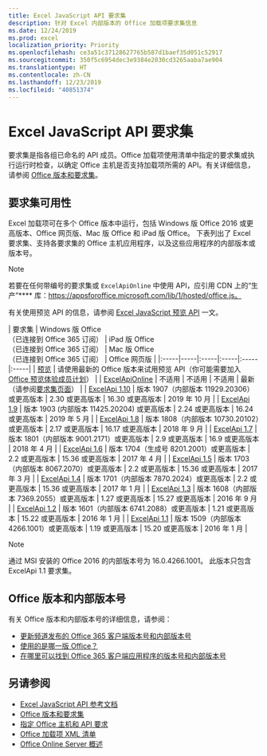 ```yaml
---
title: Excel JavaScript API 要求集
description: 针对 Excel 内部版本的 Office 加载项要求集信息
ms.date: 12/24/2019
ms.prod: excel
localization_priority: Priority
ms.openlocfilehash: ce3a51c37128627765b587d1baef35d051c52917
ms.sourcegitcommit: 350f5c6954dec3e9384e2030cd3265aaba7ae904
ms.translationtype: HT
ms.contentlocale: zh-CN
ms.lasthandoff: 12/23/2019
ms.locfileid: "40851374"
---
```

# <a name="excel-javascript-api-requirement-sets"></a>Excel JavaScript API 要求集

要求集是指各组已命名的 API 成员。Office 加载项使用清单中指定的要求集或执行运行时检查，以确定 Office 主机是否支持加载项所需的 API。有关详细信息，请参阅 [Office 版本和要求集](/office/dev/add-ins/develop/office-versions-and-requirement-sets)。

## <a name="requirement-set-availability"></a>要求集可用性

Excel 加载项可在多个 Office 版本中运行，包括 Windows 版 Office 2016 或更高版本、Office 网页版、Mac 版 Office 和 iPad 版 Office。 下表列出了 Excel 要求集、支持各要求集的 Office 主机应用程序，以及这些应用程序的内部版本或版本号。

> [!NOTE]
> 若要在任何带编号的要求集或 `ExcelApiOnline` 中使用 API，应引用 CDN 上的“生产”**** 库：https://appsforoffice.microsoft.com/lib/1/hosted/office.js。
>
> 有关使用预览 API 的信息，请参阅 [Excel JavaScript 预览 API](./excel-preview-apis.md) 一文。

|  要求集  |  Windows 版 Office<br>（已连接到 Office 365 订阅）  |  iPad 版 Office<br>（已连接到 Office 365 订阅）  |  Mac 版 Office<br>（已连接到 Office 365 订阅）  | Office 网页版 |
|:-----|-----|:-----|:-----|:-----|:-----|
| [预览](excel-preview-apis.md)  | 请使用最新的 Office 版本来试用预览 API（你可能需要加入 [Office 预览体验成员计划](https://products.office.com/office-insider)） |
| [ExcelApiOnline](excel-api-online-requirement-set.md) | 不适用 | 不适用 | 不适用 | 最新（请参阅[要求集页面](./excel-api-online-requirement-set.md)） |
| [ExcelApi 1.10](excel-api-1-10-requirement-set.md) | 版本 1907（内部版本 11929.20306）或更高版本 | 2.30 或更高版本 | 16.30 或更高版本 | 2019 年 10 月 |
| [ExcelApi 1.9](excel-api-1-9-requirement-set.md)  | 版本 1903 (内部版本 11425.20204) 或更高版本 | 2.24 或更高版本 | 16.24 或更高版本 | 2019 年 5 月 |
| [ExcelApi 1.8](excel-api-1-8-requirement-set.md)  | 版本 1808（内部版本 10730.20102）或更高版本 | 2.17 或更高版本 | 16.17 或更高版本 | 2018 年 9 月 |
| [ExcelApi 1.7](excel-api-1-7-requirement-set.md)  | 版本 1801（内部版本 9001.2171）或更高版本   | 2.9 或更高版本  | 16.9 或更高版本  | 2018 年 4 月 |
| [ExcelApi 1.6](excel-api-1-6-requirement-set.md)  | 版本 1704（生成号 8201.2001）或更高版本   | 2.2 或更高版本  | 15.36 或更高版本 | 2017 年 4 月 |
| [ExcelApi 1.5](excel-api-1-5-requirement-set.md)  | 版本 1703（内部版本 8067.2070）或更高版本   | 2.2 或更高版本  | 15.36 或更高版本 | 2017 年 3 月 |
| [ExcelApi 1.4](excel-api-1-4-requirement-set.md)  | 版本 1701（内部版本 7870.2024）或更高版本   | 2.2 或更高版本  | 15.36 或更高版本 | 2017 年 1 月 |
| [ExcelApi 1.3](excel-api-1-3-requirement-set.md)  | 版本 1608（内部版本 7369.2055）或更高版本   | 1.27 或更高版本 | 15.27 或更高版本 | 2016 年 9 月 |
| [ExcelApi 1.2](excel-api-1-2-requirement-set.md)  | 版本 1601（内部版本 6741.2088）或更高版本   | 1.21 或更高版本 | 15.22 或更高版本 | 2016 年 1 月 |
| [ExcelApi 1.1](excel-api-1-1-requirement-set.md)  | 版本 1509（内部版本 4266.1001）或更高版本   | 1.19 或更高版本 | 15.20 或更高版本 | 2016 年 1 月 |

> [!NOTE]
> 通过 MSI 安装的 Office 2016 的内部版本号为 16.0.4266.1001。 此版本只包含 ExcelApi 1.1 要求集。

## <a name="office-versions-and-build-numbers"></a>Office 版本和内部版本号

有关 Office 版本和内部版本号的详细信息，请参阅：

- [更新频道发布的 Office 365 客户端版本号和内部版本号](https://support.office.com/article/version-and-build-numbers-of-update-channel-releases-ae942449-1fca-4484-898b-a933ea23def7)
- [使用的是哪一版 Office？](https://support.office.com/article/What-version-of-Office-am-I-using-932788b8-a3ce-44bf-bb09-e334518b8b19)
- [在哪里可以找到 Office 365 客户端应用程序的版本号和内部版本号](https://support.office.com/article/version-and-build-numbers-of-update-channel-releases-ae942449-1fca-4484-898b-a933ea23def7)

## <a name="see-also"></a>另请参阅

- [Excel JavaScript API 参考文档](/javascript/api/excel)
- [Office 版本和要求集](/office/dev/add-ins/develop/office-versions-and-requirement-sets)
- [指定 Office 主机和 API 要求](/office/dev/add-ins/develop/specify-office-hosts-and-api-requirements)
- [Office 加载项 XML 清单](/office/dev/add-ins/develop/add-in-manifests)
- [Office Online Server 概述](/officeonlineserver/office-online-server-overview)
